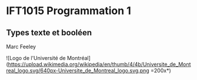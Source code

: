 # IFT1015 Programmation 1
## Types texte et booléen

Marc Feeley

![Logo de l'Université de Montréal](https://upload.wikimedia.org/wikipedia/en/thumb/4/4b/Universite_de_Montreal_logo.svg/640px-Universite_de_Montreal_logo.svg.png =200x*)
